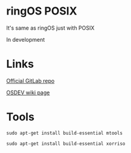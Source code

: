 # ringOS POSIX
It's same as ringOS just with POSIX

In development

# Links

[Official GitLab repo](https://gitlab.com/bztsrc/posix-uefi)

[OSDEV wiki page](https://wiki.osdev.org/POSIX-UEFI)

# Tools
`sudo apt-get install build-essential mtools` 

`sudo apt-get install build-essential xorriso`
